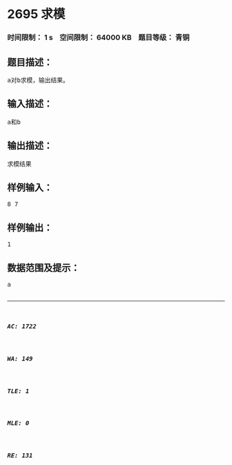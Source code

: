 # 2695 求模   
### 时间限制： 1 s&nbsp;&nbsp;&nbsp;&nbsp;空间限制： 64000 KB&nbsp;&nbsp;&nbsp;&nbsp;题目等级： 青铜  
## 题目描述：  

<pre>
a对b求模，输出结果。
</pre>
  
  
## 输入描述：  

<pre>
a和b
</pre>
  
  
## 输出描述：  

<pre>
求模结果
</pre>
  
  
## 样例输入：  

<pre>
8 7
</pre>
  
  
## 样例输出：  

<pre>
1
</pre>
  
  
## 数据范围及提示：  

<pre>
a<b
</pre>
  
  
***  

##### AC: 1722  
##### WA: 149  
##### TLE: 1  
##### MLE: 0  
##### RE: 131  
